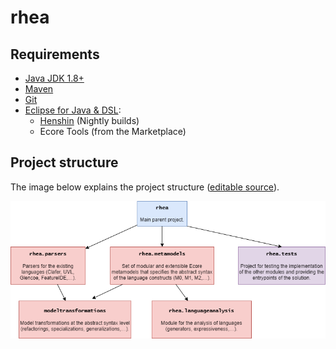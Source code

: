 # rhea

## Requirements
- [Java JDK 1.8+](https://www.oracle.com/java/)
- [Maven](https://maven.apache.org/)
- [Git](https://git-scm.com/)
- [Eclipse for Java & DSL](https://www.eclipse.org/):
  - [Henshin](https://www.eclipse.org/henshin/) (Nightly builds)
  - Ecore Tools (from the Marketplace)

## Project structure

The image below explains the project structure ([editable source](https://drive.google.com/file/d/1Jscos-3TLRxldxyu5WjWGeU_5kA-QjNi/view?usp=sharing)).

<img src="resources/project-structure.png" alt="drawing" width="800"/>
